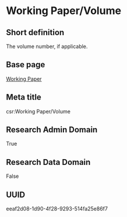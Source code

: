 # Working Paper/Volume
## Short definition
The volume number, if applicable.
## Base page
[Working Paper](../../Objects/Working%20Paper.md)
## Meta title
csr:Working Paper/Volume
## Research Admin Domain
True
## Research Data Domain
False
## UUID
eeaf2d08-1d90-4f28-9293-514fa25e86f7
